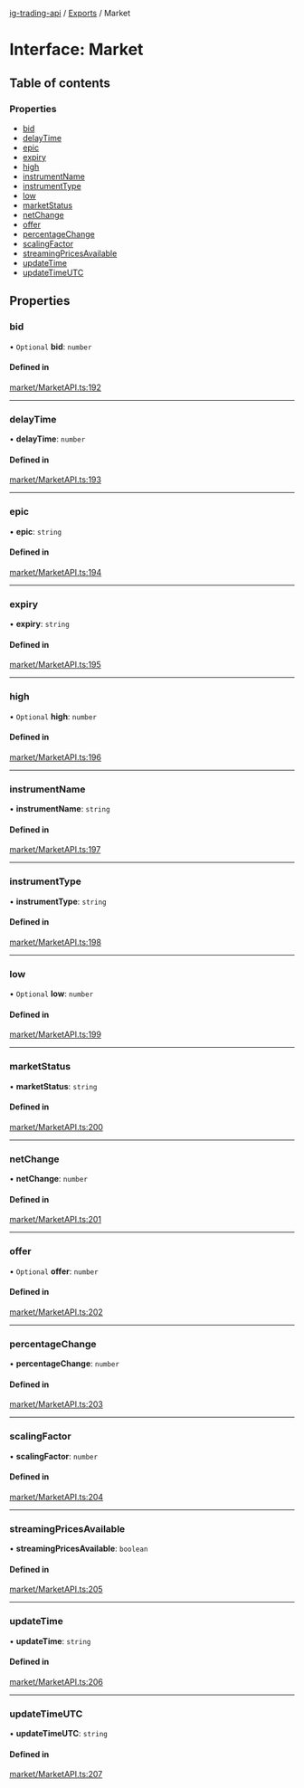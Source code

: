 [ig-trading-api](../README.md) / [Exports](../modules.md) / Market

# Interface: Market

## Table of contents

### Properties

- [bid](Market.md#bid)
- [delayTime](Market.md#delaytime)
- [epic](Market.md#epic)
- [expiry](Market.md#expiry)
- [high](Market.md#high)
- [instrumentName](Market.md#instrumentname)
- [instrumentType](Market.md#instrumenttype)
- [low](Market.md#low)
- [marketStatus](Market.md#marketstatus)
- [netChange](Market.md#netchange)
- [offer](Market.md#offer)
- [percentageChange](Market.md#percentagechange)
- [scalingFactor](Market.md#scalingfactor)
- [streamingPricesAvailable](Market.md#streamingpricesavailable)
- [updateTime](Market.md#updatetime)
- [updateTimeUTC](Market.md#updatetimeutc)

## Properties

### bid

• `Optional` **bid**: `number`

#### Defined in

[market/MarketAPI.ts:192](https://github.com/bennycode/ig-trading-api/blob/0c7d281/src/market/MarketAPI.ts#L192)

---

### delayTime

• **delayTime**: `number`

#### Defined in

[market/MarketAPI.ts:193](https://github.com/bennycode/ig-trading-api/blob/0c7d281/src/market/MarketAPI.ts#L193)

---

### epic

• **epic**: `string`

#### Defined in

[market/MarketAPI.ts:194](https://github.com/bennycode/ig-trading-api/blob/0c7d281/src/market/MarketAPI.ts#L194)

---

### expiry

• **expiry**: `string`

#### Defined in

[market/MarketAPI.ts:195](https://github.com/bennycode/ig-trading-api/blob/0c7d281/src/market/MarketAPI.ts#L195)

---

### high

• `Optional` **high**: `number`

#### Defined in

[market/MarketAPI.ts:196](https://github.com/bennycode/ig-trading-api/blob/0c7d281/src/market/MarketAPI.ts#L196)

---

### instrumentName

• **instrumentName**: `string`

#### Defined in

[market/MarketAPI.ts:197](https://github.com/bennycode/ig-trading-api/blob/0c7d281/src/market/MarketAPI.ts#L197)

---

### instrumentType

• **instrumentType**: `string`

#### Defined in

[market/MarketAPI.ts:198](https://github.com/bennycode/ig-trading-api/blob/0c7d281/src/market/MarketAPI.ts#L198)

---

### low

• `Optional` **low**: `number`

#### Defined in

[market/MarketAPI.ts:199](https://github.com/bennycode/ig-trading-api/blob/0c7d281/src/market/MarketAPI.ts#L199)

---

### marketStatus

• **marketStatus**: `string`

#### Defined in

[market/MarketAPI.ts:200](https://github.com/bennycode/ig-trading-api/blob/0c7d281/src/market/MarketAPI.ts#L200)

---

### netChange

• **netChange**: `number`

#### Defined in

[market/MarketAPI.ts:201](https://github.com/bennycode/ig-trading-api/blob/0c7d281/src/market/MarketAPI.ts#L201)

---

### offer

• `Optional` **offer**: `number`

#### Defined in

[market/MarketAPI.ts:202](https://github.com/bennycode/ig-trading-api/blob/0c7d281/src/market/MarketAPI.ts#L202)

---

### percentageChange

• **percentageChange**: `number`

#### Defined in

[market/MarketAPI.ts:203](https://github.com/bennycode/ig-trading-api/blob/0c7d281/src/market/MarketAPI.ts#L203)

---

### scalingFactor

• **scalingFactor**: `number`

#### Defined in

[market/MarketAPI.ts:204](https://github.com/bennycode/ig-trading-api/blob/0c7d281/src/market/MarketAPI.ts#L204)

---

### streamingPricesAvailable

• **streamingPricesAvailable**: `boolean`

#### Defined in

[market/MarketAPI.ts:205](https://github.com/bennycode/ig-trading-api/blob/0c7d281/src/market/MarketAPI.ts#L205)

---

### updateTime

• **updateTime**: `string`

#### Defined in

[market/MarketAPI.ts:206](https://github.com/bennycode/ig-trading-api/blob/0c7d281/src/market/MarketAPI.ts#L206)

---

### updateTimeUTC

• **updateTimeUTC**: `string`

#### Defined in

[market/MarketAPI.ts:207](https://github.com/bennycode/ig-trading-api/blob/0c7d281/src/market/MarketAPI.ts#L207)
